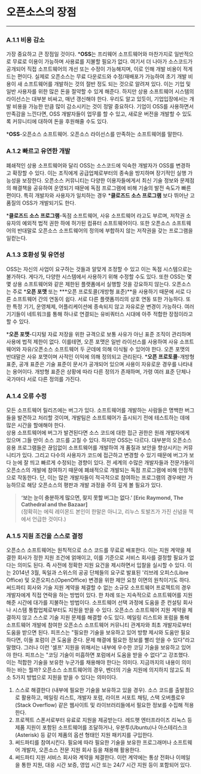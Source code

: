 # 오픈소스의 장점

---

### A.1.1 비용 감소

가장 중요하고 큰 장점일 것이다. ***OSS**는 프리웨어 소프트웨어와 마찬가지로 일반적으로 무료로 이용이 가능하며 사용료를 지불할 필요가 없다. 여기서 더 나아가 소스코드가 공개되어 직접 소프트웨어의 개선 또는 수정이 가능해지며, 이로 인해 개발 비용이 적게 드는 편이다. 실제로 오픈소스는 무료 다운로드와 수정/재배포가 가능하여 초기 개발 비용이 새 소프트웨어를 개발하는 것의 절반 정도 되는 것으로 알려져 있다. 이는 기업 및 일반 사용자를 위한 많은 돈을 절약할 수 있게 해준다. 
하지만 상용 소프트웨어 시스템의 라이선스는 대부분 비싸고, 매년 갱신해야 한다. 우리도 알고 있듯이, 기업입장에서는 개발 비용을 가능한 만큼 많이 감소시키는 것이 정말 중요하다. 기업이 OSS를 사용하면서 만족감을 느낀다면, OSS 개발자들이 업무를 할 수 있고, 새로운 버전을 개발할 수 있도록 커뮤니티에 대하여 돈을 후원해줄 수도 있다.

***OSS**-오픈소스 소프트웨어. 오픈소스 라이선스를 만족하는 소프트웨어를 말한다.

### A.1.2 빠르고 유연한 개발

폐쇄적인 상용 소프트웨어와 달리 OSS는 소스코드에 익숙한 개발자가 OSS를 변경하고 확장할 수 있다. 이는 조직에게 공급업체로부터의 종속을 방지하며 장기적인 실행 가능성을 보장한다. 오픈소스 커뮤니티는 다양한 이용자들에게서 최신 기술 정보와 문제점의 해결책을 공유하여 운영되기 때문에 독점 프로그램에 비해 기술의 발전 속도가 빠른 편이다. 특히 개발자와 사용자가 일치하는 경우 ***클로즈드 소스 프로그램** 보다 뛰어난 고품질의 OSS가 개발되기도 한다.

***클로즈드 소스 프로그램**-독점 소프트웨어, 사유 소프트웨어 라고도 부르며, 저작권 소유자의 예외적 법적 권한 하에 허가된 컴퓨터 소프트웨어이다. 또한 오픈소스 소프트웨어의 반대말로 오픈소스 소프트웨어의 정의에 부합하지 않는 저작권을 갖는 프로그램을 일컫는다.

### A.1.3 호환성 및 유연성

OSS는 자신의 사업이 요구하는 것들과 알맞게 조정할 수 있고 이는 독점 시스템으로는 불가하다. 게다가, 다양한 시스템에서 사용하기 위해 수정할 수도 있다. 또한 OSS는 몇몇 상용 소프트웨어와 같은 제한된 플랫폼에서 실행할 것을 강요하지 않는다. 오픈소스는 주로 ***오픈 포맷** 또는 ***오픈 프로토콜(개방형 표준)**을 사용하기 때문에 서로 다른 소프트웨어 간의 연동이 쉽다. 서로 다른 플랫폼끼리의 상호 연동 또한 가능하다. 또한 특정 기기, 운영체제, 어플리케이션에 종속되지 않고 자유로운 변경이 가능하다. 여러 기기들이 네트워크를 통해 하나로 연결되는 유비쿼터스 시대에 아주 적합한 장점이라고 할 수 있다.

***오픈 포맷**-디지털 자료 저장을 위한 규격으로 보통 사유가 아닌 표준 조직이 관리하며 사용에 법적 제한이 없다. 이를테면, 오픈 포맷은 일반 라이선스를 사용하여 사유 소프트웨어와 자유/오픈소스 소프트웨어 두 군데에 의해 이식될 수 있어야 한다. 오픈 포맷의 반대말은 사유 포맷이며 사적인 이익에 의해 정의되고 관리된다.
***오픈 프로토콜**-개방형 표준, 공개 표준은 기술 표준이 문서가 공개되어 있으며 사용이 자유로운 경우를 나타내는 용어이다. 개방형 표준은 상황에 따라 다른 정의가 존재하며, 가령 여러 표준 단체나 국가마다 서로 다른 정의를 가진다.

### A.1.4 오류 수정 
 
모든 소프트웨어 릴리즈에는 버그가 있다. 소프트웨어를 개발하는 사람들은 명백한 버그들을 발견하고 처리할 것이며, 개발팀은 소프트웨어가 출시되기 전에 테스트하는 데에 많은 시간을 할애해야 한다.   
상용 소프트웨어에 버그가 발견된다면 소스 코드에 대한 접근 권한은 원래 개발자에게 있으며 그들 만이 소스 코드를 고칠 수 있다. 
하지만 OSS는 다르다. 대부분의 오픈소스 응용 프로그램들은 끊임없이 소프트웨어를 개발하여 개 품질과 보안을 향상시키는 커뮤니티가 있다. 그리고 다수의 사용자가 코드에 접근하고 변경할 수 있기 때문에 버그가 보다 눈에 잘 띄고 빠르게 수정되는 경향이 있다. 전 세계의 수많은 개발자들과 전문가들이 오픈소스의 개발에 참여하기 때문에 폐쇄적으로 개발되는 독점 프로그램에 비해 안정적으로 작동한다. 
단, 이는 많은 개발자들이 적극적으로 참여하는 프로그램의 경우에만 가능하므로 해당 오픈소스의 평판과 개발 과정을 주의 깊게 볼 필요가 있다.  
> **‘보는 눈이 충분하게 많으면, 찾지 못할 버그는 없다.’ \[Eric Raymond, The Cathedral and the Bazaar\]**  
> \(정확히는 에릭 레이몬드 본인이 한말은 아니고, 리누스 토발즈가 가진 신념을 책에서 언급한 것이다.\)

### A.1.5 지원 조건을 스스로 결정

오픈소스 소프트웨어는 원칙적으로 소스 코드를 무료로 배포한다. 이는 지원 계약을 체결한 회사가 정한 지원 조건에 얽매이고, 이를 기준으로 서비스 회사를 결정할 필요가 없다는 의미도 된다. 즉 사전에 정확한 지원 요건을 제시하면서 입찰을 실시할 수 있다.
이는 2014년 3월, 독일과 스위스의 공공 단체들의 요구로 발표된 '리브레 오피스(Libre Office) 및 오픈오피스(OpenOffice) 변경을 위한 제안 요청 이면의 원칙이기도 하다. 
써드파티 회사와 기술 지원 계약을 체결할 수 없는 소규모 소프트웨어 프로젝트의 경우 개발자에게 직접 연락을 하는 방법이 있다. 한 차례 또는 지속적으로 소프트웨어를 지원해준 시간에 대가를 지불하는 방법이다. 소프트웨어 선택 과정에 도움을 준 컨설팅 회사나 시스템 통합업체로부터도 지원을 받을 수 있다.
오픈소스 소프트웨어 지원 계약을 체결하지 않고 스스로 기술 지원 문제를 해결할 수도 있다. 메일링 리스트와 포럼을 통해 소프트웨어 개발에 참여한 오픈소스 소프트웨어 커뮤니티 관계자와 최초 개발자로부터 도움을 받으면 된다. 피프스는 "필요한 기술을 보유하고 있어 방향 제시와 도움만 필요하다면, 이들 포럼이 큰 도움을 준다. 문제 해결에 필요한 정보를 빨리 얻을 수 있다"라고 말했다.
그러나 이런 '셀프' 지원을 위해서는 내부에 우수한 코딩 기술을 보유하고 있어야 한다. 피프스는 "코딩 기술이 미흡하면 포럼에서 도움을 받을 수 없다"고 강조했다. 이는 적합한 기술을 보유한 누군가를 채용해야 한다는 의미다.
지금까지의 내용이 의미하는 바는 뭘까? 오픈소스 소프트웨어의 경우, 벤더의 기술 지원에 의지하지 않고도 최소 5가지 방법으로 지원을 받을 수 있다는 의미이다.
1. 스스로 해결한다 (내부에 필요한 기술을 보유하고 있을 경우). 소스 코드를 출발점으로 활용하고, 메일링 리스트, 개발자 포럼, 라이프 서포트 채팅, 스택 오버플로우(Stack Overflow) 같은 웹사이트 및 라이브러리들에서 필요한 정보를 수집해 적용한다.
2. 프로젝트 스폰서로부터 유료로 지원을 제공받는다. 레드햇 엔터프라이즈 리눅스 등 제품 지원이 포함된 소프트웨어를 조달하거나, 우분투(Ubuntu)나 아스테리스크(Asterisk) 등 같이 제품의 옵션 형태인 지원 패키지를 구입한다.
3. 써드파티를 참여시킨다. 필요에 따라 필요한 기술을 보유한 프로그래머나 소프트웨어 개발자, 오픈소스 전문 지원 회사 등을 채용해 활용한다.
4. 써드파티 지원 서비스 회사와 계약을 체결한다. 이런 계약에는 통상 전화나 이메일을 통한 지원, 대응 시간 보증, 영업 시간 또는 24/7 시간 지원 등이 포함되어 있다.